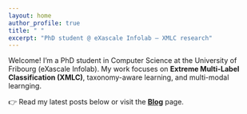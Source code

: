 ```yaml
---
layout: home
author_profile: true
title: " "
excerpt: "PhD student @ eXascale Infolab — XMLC research"
---
```


Welcome! I’m a PhD student in Computer Science at the University of Fribourg (eXascale Infolab).
My work focuses on **Extreme Multi-Label Classification (XMLC)**, taxonomy-aware learning, and multi-modal learnging.

👉 Read my latest posts below or visit the **[Blog](/blog/)** page.
